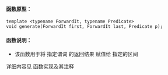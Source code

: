 
#### 函数原型：
```
template <typename ForwardIt, typename Predicate>
void generate(ForwardIt first, ForwardIt last, Predicate p);
```

#### 函数说明：
* 该函数用于将 指定谓词 的返回结果 赋值给 指定的区间

详细内容见 函数实现及其注释

